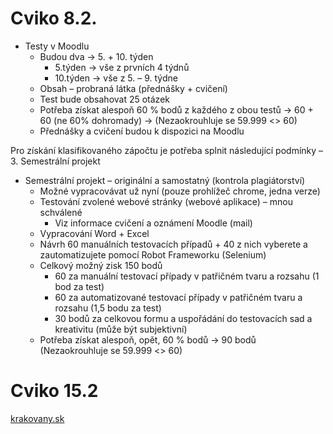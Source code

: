 # Cviko 8.2.

- Testy v Moodlu
  - Budou dva -> 5. + 10. týden
    - 5.týden -> vše z prvních 4 týdnů
    - 10.týden -> vše z 5. – 9. týdne
  - Obsah – probraná látka (přednášky + cvičení)
  - Test bude obsahovat 25 otázek
  - Potřeba získat alespoň 60 % bodů z každého z obou testů -> 60 + 60 (ne 60% dohromady) -> (Nezaokrouhluje se 59.999 <> 60)
  - Přednášky a cvičení budou k dispozici na Moodlu

Pro získání klasifikovaného zápočtu je potřeba splnit následující podmínky – 3. Semestrální projekt

- Semestrální projekt – originální a samostatný (kontrola plagiátorství)
  - Možné vypracovávat už nyní (pouze prohlížeč chrome, jedna verze)
  - Testování zvolené webové stránky (webové aplikace) – mnou schválené
    - Viz informace cvičení a oznámení Moodle (mail)
  - Vypracování Word + Excel
  - Návrh 60 manuálních testovacích případů + 40 z nich vyberete a zautomatizujete pomocí Robot Frameworku (Selenium)
  - Celkový možný zisk 150 bodů
    - 60 za manuální testovací případy v patřičném tvaru a rozsahu (1 bod za test)
    - 60 za automatizované testovací případy v patřičném tvaru a rozsahu (1,5 bodu za test)
    - 30 bodů za celkovou formu a uspořádání do testovacích sad a kreativitu (může být subjektivní)
  - Potřeba získat alespoň, opět, 60 % bodů -> 90 bodů (Nezaokrouhluje se 59.999 <> 60)

# Cviko 15.2

[krakovany.sk](https://www.google.com/url?sa=t&rct=j&q=&esrc=s&source=web&cd=&cad=rja&uact=8&ved=2ahUKEwj3_L7Cva2EAxUo3wIHHTyCAF4QFnoECBIQAQ&url=https%3A%2F%2Fwww.krakovany.sk%2F&usg=AOvVaw3STrm75z8TWCEdQbPir6TG&opi=89978449)

